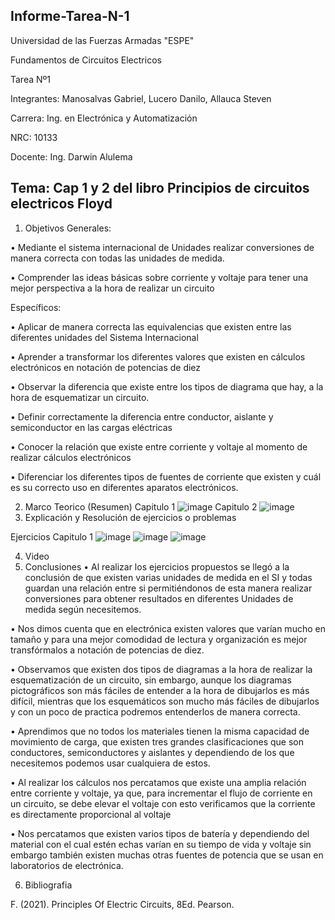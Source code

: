 Informe-Tarea-N-1
-----------------------------------------------------------------------------------------------------------------------------
Universidad de las Fuerzas Armadas "ESPE"

Fundamentos de Circuitos Electricos

Tarea Nº1

Integrantes: Manosalvas Gabriel, Lucero Danilo, Allauca Steven

Carrera: Ing. en Electrónica y Automatización

NRC: 10133

Docente: Ing. Darwin Alulema

Tema: Cap 1 y 2 del libro Principios de circuitos electricos Floyd
-----------------------------------------------------------------------------------------------------------------------------
1. Objetivos
Generales:

• Mediante el sistema internacional de Unidades realizar conversiones de manera correcta con todas las unidades de medida.

• Comprender las ideas básicas sobre corriente y voltaje para tener una mejor perspectiva a la hora de realizar un circuito

Específicos:

• Aplicar de manera correcta las equivalencias que existen entre las diferentes unidades del Sistema Internacional

• Aprender a transformar los diferentes valores que existen en cálculos electrónicos en notación de potencias de diez

• Observar la diferencia que existe entre los tipos de diagrama que hay, a la hora de esquematizar un circuito.

• Definir correctamente la diferencia entre conductor, aislante y semiconductor en las cargas eléctricas

• Conocer la relación que existe entre corriente y voltaje al momento de realizar cálculos electrónicos

• Diferenciar los diferentes tipos de fuentes de corriente que existen y cuál es su correcto uso en diferentes aparatos electrónicos.

2. Marco Teorico (Resumen)
 Capitulo 1
 ![image](https://user-images.githubusercontent.com/94025287/141034234-b42dbf0e-8c97-4c3c-84fc-b0b4e47ff0cd.png)
Capitulo 2
![image](https://user-images.githubusercontent.com/94025287/141034280-94bf226a-3119-4e74-a1d9-9625b93e0491.png)
3. Explicación y Resolución de ejercicios o problemas

Ejercicios Capitulo 1
![image](https://user-images.githubusercontent.com/94025287/141222272-c5765c0b-aa4b-4557-a0e6-48e8f328908e.png)
![image](https://user-images.githubusercontent.com/94025287/141222331-1c30a7be-9e19-4262-8e88-1fd32e60e188.png)
![image](https://user-images.githubusercontent.com/94025287/141222380-88e102f0-26c0-43d7-ad17-fb3a794d7df1.png)


4. Video
5. Conclusiones
• Al realizar los ejercicios propuestos se llegó a la conclusión de que existen varias unidades de medida en el SI y todas guardan una relación entre si permitiéndonos de esta manera realizar conversiones para obtener resultados en diferentes Unidades de medida según necesitemos.

• Nos dimos cuenta que en electrónica existen valores que varían mucho en tamaño y para una mejor comodidad de lectura y organización es mejor transfórmalos a notación de potencias de diez.

• Observamos que existen dos tipos de diagramas a la hora de realizar la esquematización de un circuito, sin embargo, aunque los diagramas pictográficos son más fáciles de entender a la hora de dibujarlos es más difícil, mientras que los esquemáticos son mucho más fáciles de dibujarlos y con un poco de practica podremos entenderlos de manera correcta.

• Aprendimos que no todos los materiales tienen la misma capacidad de movimiento de carga, que existen tres grandes clasificaciones que son conductores, semiconductores y aislantes y dependiendo de los que necesitemos podemos usar cualquiera de estos.

• Al realizar los cálculos nos percatamos que existe una amplia relación entre corriente y voltaje, ya que, para incrementar el flujo de corriente en un circuito, se debe elevar el voltaje con esto verificamos que la corriente es directamente proporcional al voltaje

• Nos percatamos que existen varios tipos de batería y dependiendo del material con el cual estén echas varían en su tiempo de vida y voltaje sin embargo también existen muchas otras fuentes de potencia que se usan en laboratorios de electrónica.

6. Bibliografia

F. (2021). Principles Of Electric Circuits, 8Ed. Pearson.

